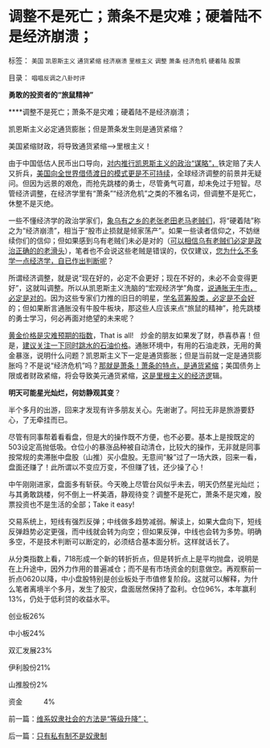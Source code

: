 # 调整不是死亡；萧条不是灾难；硬着陆不是经济崩溃；

标签： `美国` `凯恩斯主义` `通货紧缩` `经济崩溃` `里根主义` `调整` `萧条` `经济危机` `硬着陆` `股票` 

目录： `唱唱反调之八卦时评`

**勇敢的投资者的“旅鼠精神”**

****调整不是死亡；萧条不是灾难；硬着陆不是经济崩溃；

凯恩斯主义必定通货膨胀；但是萧条发生则是通货紧缩？

美国紧缩财政，将导致通货紧缩——>里根主义！

由于中国低估人民币出口导向，[对内推行凯恩斯主义的政治“谋略”，](../../../2009/9/20/埋葬凯恩斯主义专题文章集.md)铁定赔了夫人又折兵，[美国向全世界借债渡日的模式更是不可持续](../../../2011/1/20/富美国买生活品，穷中国买奢侈品.md)，全球经济调整的前景并无疑问。但因为远景的艰危，而抢先跳楼的勇士，尽管勇气可嘉，却未免过于短智。尽管经济调整，在经济学里有“萧条”“经济危机”之类的不雅名词，但调整不是死亡，休整不是灭绝。

一些不懂经济学的政治学家们，[象乌有之乡的老张老田老马老贼们](http://darthvad.blog.sohu.com/132102538.html)，将“硬着陆”称之为“经济崩溃”，相当于“股市止损就是倾家荡产”。如果一些读者信仰之，不妨继续你们的信仰；但如果感到乌有老贼们未必是对的（[可以相信乌有老贼们必定是政治正确的的老滑头](../../../2011/2/17/传统等级社会知识分子劣根性.md)），笔者也不会说这些老贼是错误的，仅仅建议，[您为什么不多学一点经济学，自已作出判断呢](../../../2011/6/30/学点经济学不能帮你发大财.md)？

所谓经济调整，就是说“现在好的，必定不会更好；现在不好的，未必不会变得更好”，这就叫调整。所以从凯恩斯主义洗脑的“宏观经济学”角度，[说通胀无牛市，必定是对的](../../../2010/11/12/凭什么说“通胀无牛市”？.md)。因为这些专家们力推的旧日的明星，[学名蓝筹股类，必定是不会好](../../../2009/12/3/经济危机&quot;蓝筹&quot;没有走强的机会.md)的；但如果断言通胀没有牛股牛板块，那这些人应该来点“旅鼠的精神”，抢先跳楼的勇士学习，何必再面对绝望的未来呢？

[黄金价格是灾难预期的指数](../../../2011/4/21/外汇管制中的人民币黄金价格.md)，That is
all!　炒金的朋友如果发了财，恭喜恭喜！但是，[建议关注一下同时跳水的石油价格](../../../2008/6/20/放松垄断放松价格管制最终是利好.md)。通胀环境中，有用的石油走跌，无用的黄金暴涨，说明什么问题？凯恩斯主义下一定是通货膨胀；但是当前就一定是通货膨胀吗？不是说“经济危机”吗？[那就是萧条！萧条的特点，是通货紧缩](../../../2011/5/1/生产力不是财富，产能过剩是巨大浪费.md)；美国债务上限或者财政紧缩，将会导致美元通货紧缩，[这是里根主义的经济逻](../../../2011/5/6/里根的保守主义和格兰特总统.md)辑。



**明天可能星光灿烂，何妨静观其变**？

半个多月的出游，回来才发现有许多朋友关心。先谢谢了。阿拉无非是旅游要舒心，了无牵挂而已。

尽管有同事帮着看看盘，但是大的操作既不方便，也不必要。基本上是按既定的503设定高抛低吸。仓位小的暴涨品种被自动清仓，比较大的操作，无非就是同事按常规的卖滞胀中盘股（山推）买小盘股。无意间“躲”过了一场大跌，回来一看，盘面还赚了！此所谓以不变应万变，不但赚了钱，还少操了心！

中午刚刚进家，盘面多有斩获。今天晚上尽管台风似乎未去，明天仍然星光灿烂；与其勇敢跳楼，何不倒上一杯美酒，静观待变？调整不是死亡，萧条不是灾难，股票投资也不是生活的全部；Take
it easy!

交易系统上，短线有强烈反弹；中线做多趋势减弱。解读上，如果大盘向下，短线反弹趋势必定更强，而中线就会转为向空；但如果反弹，中线也会转为多势。明确多空，不是技术判断可以断定的，必须结合基本面分析。这样就话长了。

从分类指数上看，718形成一个新的转折折点，但是转折点上是平均抛盘，说明是在上升途中，因外力作用的普遍减仓；而不是有市场资金的刻意做空。再观察前一折点0620以降，中小盘股特别是创业板处于市值修复阶段。这就可以解释，为什么笔者离境半个多月，发生了股灾，盘面居然保持了盈利。仓位96%，本年赢利13%，仍处于低利贷的收益水平。

创业板26%

中小板24%

双汇发展23%

伊利股份21%

山推股份2%

资金　　　4%

前一篇：[维系奴隶社会的方法是“等级升降”；](../../../2011/7/25/维系奴隶社会的方法是“等级升降”；.md)

后一篇：[只有私有制不是奴隶制](../../../2011/8/11/只有私有制不是奴隶制.md)